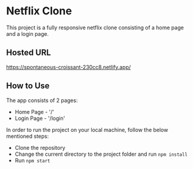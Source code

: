 # Netflix Clone

This project is a fully responsive netflix clone consisting of a home page and a login page. 

## Hosted URL

https://spontaneous-croissant-230cc8.netlify.app/

## How to Use

The app consists of 2 pages:
* Home Page - '/'
* Login Page - '/login'

In order to run the project on your local machine, follow the below mentioned steps:
* Clone the repository
* Change the current directory to the project folder and run `npm install`
* Run `npm start`
